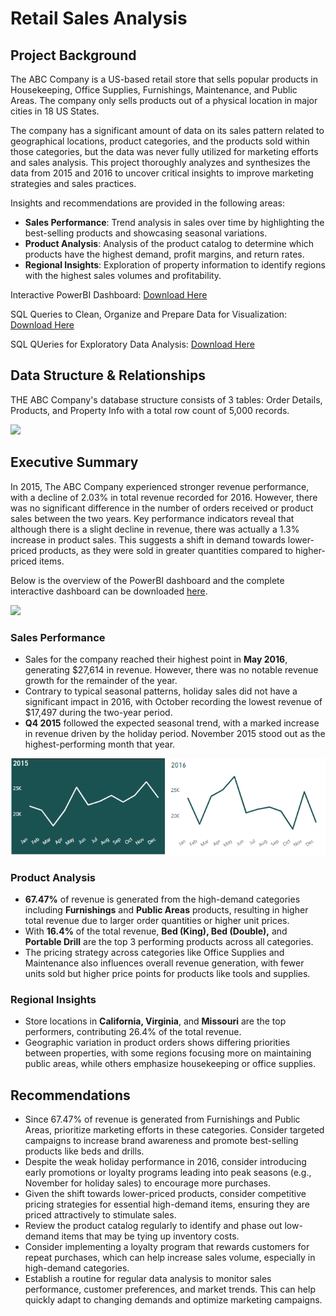 # Retail Sales Analysis

## Project Background
The ABC Company is a US-based retail store that sells popular products in Housekeeping, Office Supplies, Furnishings, Maintenance, and Public Areas. The company only sells products out of a physical location in major cities in 18 US States. 

The company has a significant amount of data on its sales pattern related to geographical locations, product categories, and the products sold within those categories, but the data was never fully utilized for marketing efforts and sales analysis. This project thoroughly analyzes and synthesizes the data from 2015 and 2016 to uncover critical insights to improve marketing strategies and sales practices. 

Insights and recommendations are provided in the following areas:

- **Sales Performance**: Trend analysis in sales over time by highlighting the best-selling products and showcasing seasonal variations.
- **Product Analysis**: Analysis of the product catalog to determine which products have the highest demand, profit margins, and return rates.
- **Regional Insights**: Exploration of property information to identify regions with the highest sales volumes and profitability.

Interactive PowerBI Dashboard: [Download Here](https://github.com/ayeshamala/retailsales/blob/main/Retail_Sales_Visualization.pbix)

SQL Queries to Clean, Organize and Prepare Data for Visualization: [Download Here](https://github.com/ayeshamala/retailsales/blob/main/retail_store_dashboard_prep.sql)

SQL QUeries for Exploratory Data Analysis: [Download Here](https://github.com/ayeshamala/retailsales/blob/main/retail_store_EDA.sql)

## Data Structure & Relationships

THE ABC Company's database structure consists of 3 tables: Order Details, Products, and Property Info with a total row count of 5,000 records.

![](https://github.com/ayeshamala/retailsales/blob/main/Entity%20Relationship%20Diagram.png)

## Executive Summary
In 2015, The ABC Company experienced stronger revenue performance, with a decline of 2.03% in total revenue recorded for 2016. However, there was no significant difference in the number of orders received or product sales between the two years. Key performance indicators reveal that although there is a slight decline in revenue, there was actually a 1.3% increase in product sales. This suggests a shift in demand towards lower-priced products, as they were sold in greater quantities compared to higher-priced items.

Below is the overview of the PowerBI dashboard and the complete interactive dashboard can be downloaded [here](https://github.com/ayeshamala/retailsales/blob/main/Retail_Sales_Visualization.pbix).

![](https://github.com/ayeshamala/retailsales/blob/main/Retail_Sales_Dashboard.PNG)

### Sales Performance
- Sales for the company reached their highest point in **May 2016**, generating $27,614 in revenue. However, there was no notable revenue growth for the remainder of the year.
- Contrary to typical seasonal patterns, holiday sales did not have a significant impact in 2016, with October recording the lowest revenue of $17,497 during the two-year period.
- **Q4 2015** followed the expected seasonal trend, with a marked increase in revenue driven by the holiday period. November 2015 stood out as the highest-performing month that year.

<p align="center">
  <img src="https://github.com/ayeshamala/retail_store_analysis/blob/main/2015-2016%20Revenue.PNG" />
</p>

### Product Analysis
- **67.47%** of revenue is generated from the high-demand categories including **Furnishings** and **Public Areas** products, resulting in higher total revenue due to larger order quantities or higher unit prices.
- With **16.4%** of the total revenue, **Bed (King), Bed (Double),** and **Portable Drill** are the top 3 performing products across all categories.
- The pricing strategy across categories like Office Supplies and Maintenance also influences overall revenue generation, with fewer units sold but higher price points for products like tools and supplies.

### Regional Insights
- Store locations in **California, Virginia**, and **Missouri** are the top performers, contributing 26.4% of the total revenue.
- Geographic variation in product orders shows differing priorities between properties, with some regions focusing more on maintaining public areas, while others emphasize housekeeping or office supplies.

## Recommendations
- Since 67.47% of revenue is generated from Furnishings and Public Areas, prioritize marketing efforts in these categories. Consider targeted campaigns to increase brand awareness and promote best-selling products like beds and drills.
- Despite the weak holiday performance in 2016, consider introducing early promotions or loyalty programs leading into peak seasons (e.g., November for holiday sales) to encourage more purchases.
- Given the shift towards lower-priced products, consider competitive pricing strategies for essential high-demand items, ensuring they are priced attractively to stimulate sales.
- Review the product catalog regularly to identify and phase out low-demand items that may be tying up inventory costs.
- Consider implementing a loyalty program that rewards customers for repeat purchases, which can help increase sales volume, especially in high-demand categories.
- Establish a routine for regular data analysis to monitor sales performance, customer preferences, and market trends. This can help quickly adapt to changing demands and optimize marketing campaigns.

